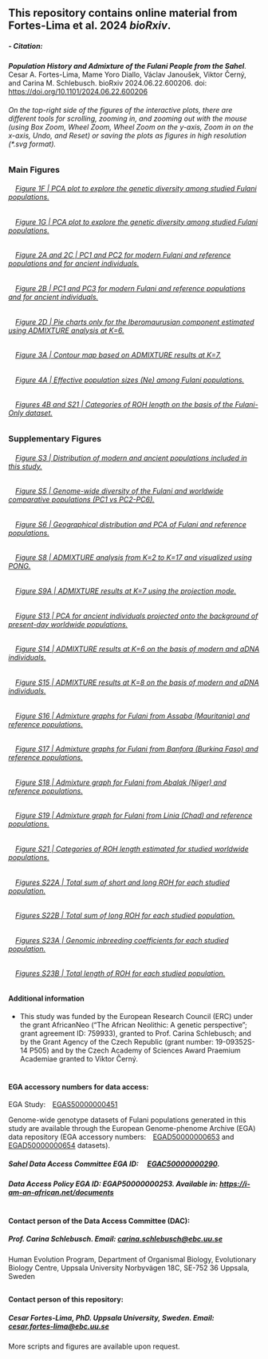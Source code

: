 ## This repository contains online material from Fortes-Lima et al. 2024 ***bioRxiv***.
####
##### - Citation:
***Population History and Admixture of the Fulani People from the Sahel***.
Cesar A. Fortes-Lima, Mame Yoro Diallo, Václav Janoušek, Viktor Černý, and Carina M. Schlebusch. 
bioRxiv 2024.06.22.600206. doi: https://doi.org/10.1101/2024.06.22.600206

###### On the top-right side of the figures of the interactive plots, there are different tools for scrolling, zooming in, and zooming out with the mouse (using Box Zoom, Wheel Zoom, Wheel Zoom on the y-axis, Zoom in on the x-axis, Undo, and Reset) or saving the plots as figures in high resolution (*.svg format). 


### Main Figures
###### &emsp;[Figure 1F | PCA plot to explore the genetic diversity among studied Fulani populations.](https://raw.githack.com/Schlebusch-lab/Sahel_study/main/01-Main_Figures/Figure_1F.html)

###### &emsp;[Figure 1G | PCA plot to explore the genetic diversity among studied Fulani populations.](https://raw.githack.com/Schlebusch-lab/Sahel_study/main/01-Main_Figures/Figure_1G.html)

###### &emsp;[Figure 2A and 2C | PC1 and PC2 for modern Fulani and reference populations and for ancient individuals.](https://raw.githack.com/Schlebusch-lab/Sahel_study/main/01-Main_Figures/Figure_2A-2C.html)

###### &emsp;[Figure 2B | PC1 and PC3 for modern Fulani and reference populations and for ancient individuals.](https://raw.githack.com/Schlebusch-lab/Sahel_study/main/01-Main_Figures/Figure_2B.html)

###### &emsp;[Figure 2D | Pie charts only for the Iberomaurusian component estimated using ADMIXTURE analysis at K=6.](https://raw.githack.com/Schlebusch-lab/Sahel_study/main/01-Main_Figures/Figure_2D.pdf)

###### &emsp;[Figure 3A | Contour map based on ADMIXTURE results at K=7.](https://raw.githack.com/Schlebusch-lab/Sahel_study/main/01-Main_Figures/Figure_3A.pdf)

###### &emsp;[Figure 4A | Effective population sizes (Ne) among Fulani populations.](https://raw.githack.com/Schlebusch-lab/Sahel_study/main/01-Main_Figures/Figure_4A.html)

###### &emsp;[Figures 4B and S21 | Categories of ROH length on the basis of the Fulani-Only dataset.](https://raw.githack.com/Schlebusch-lab/Sahel_study/main/02-Suppl_Figures/Figure_S21.html)


### Supplementary Figures

###### &emsp;[Figure S3 | Distribution of modern and ancient populations included in this study.](https://raw.githack.com/Schlebusch-lab/Sahel_study/main/02-Suppl_Figures/Figure_S03.html)

###### &emsp;[Figure S5 | Genome-wide diversity of the Fulani and worldwide comparative populations (PC1 vs PC2-PC6).](https://raw.githack.com/Schlebusch-lab/Sahel_study/main/02-Suppl_Figures/Figure_S05.html)

###### &emsp;[Figure S6 | Geographical distribution and PCA of Fulani and reference populations.](https://raw.githack.com/Schlebusch-lab/Sahel_study/main/02-Suppl_Figures/Figure_S06.html)

###### &emsp;[Figure S8 | ADMIXTURE analysis from K=2 to K=17 and visualized using PONG.](https://raw.githack.com/Schlebusch-lab/Sahel_study/main/02-Suppl_Figures/Figure_S08.pdf)

###### &emsp;[Figure S9A | ADMIXTURE results at K=7 using the projection mode.](https://raw.githack.com/Schlebusch-lab/Sahel_study/main/02-Suppl_Figures/Figure_S09A.pdf)

###### &emsp;[Figure S13 | PCA for ancient individuals projected onto the background of present-day worldwide populations.](https://raw.githack.com/Schlebusch-lab/Sahel_study/main/02-Suppl_Figures/Figure_S13.html)

###### &emsp;[Figure S14 | ADMIXTURE results at K=6 on the basis of modern and aDNA individuals.](https://raw.githack.com/Schlebusch-lab/Sahel_study/main/02-Suppl_Figures/Figure_S14.pdf)

###### &emsp;[Figure S15 | ADMIXTURE results at K=8 on the basis of modern and aDNA individuals.](https://raw.githack.com/Schlebusch-lab/Sahel_study/main/02-Suppl_Figures/Figure_S15.pdf)

###### &emsp;[Figure S16 | Admixture graphs for Fulani from Assaba (Mauritania) and reference populations.](https://raw.githack.com/Schlebusch-lab/Sahel_study/main/02-Suppl_Figures/Figure_S16.html)

###### &emsp;[Figure S17 | Admixture graphs for Fulani from Banfora (Burkina Faso) and reference populations.](https://raw.githack.com/Schlebusch-lab/Sahel_study/main/02-Suppl_Figures/Figure_S17.html)

###### &emsp;[Figure S18 | Admixture graph for Fulani from Abalak (Niger) and reference populations.](https://raw.githack.com/Schlebusch-lab/Sahel_study/main/02-Suppl_Figures/Figure_S18.html)

###### &emsp;[Figure S19 | Admixture graph for Fulani from Linia (Chad) and reference populations.](https://raw.githack.com/Schlebusch-lab/Sahel_study/main/02-Suppl_Figures/Figure_S19.html)

###### &emsp;[Figure S21 | Categories of ROH length estimated for studied worldwide populations.](https://raw.githack.com/Schlebusch-lab/Sahel_study/main/02-Suppl_Figures/Figure_S21.html)

###### &emsp;[Figures S22A | Total sum of short and long ROH for each studied population.](https://raw.githack.com/Schlebusch-lab/Sahel_study/main/02-Suppl_Figures/Figure_S22A.pdf)

###### &emsp;[Figures S22B | Total sum of long ROH for each studied population.](https://raw.githack.com/Schlebusch-lab/Sahel_study/main/02-Suppl_Figures/Figure_S22B.pdf)

###### &emsp;[Figures S23A | Genomic inbreeding coefficients for each studied population.](https://raw.githack.com/Schlebusch-lab/Sahel_study/main/02-Suppl_Figures/Figure_S23A.pdf)

###### &emsp;[Figures S23B | Total length of ROH for each studied population.](https://raw.githack.com/Schlebusch-lab/Sahel_study/main/02-Suppl_Figures/Figure_S23B.pdf)

####
#### Additional information
- This study was funded by the European Research Council (ERC) under the grant AfricanNeo (“The African Neolithic: A genetic perspective”; grant agreement ID: 759933), granted to Prof. Carina Schlebusch; and by the Grant Agency of the Czech Republic (grant number: 19-09352S-14 P505) and by the Czech Academy of Sciences Award Praemium Academiae granted to Viktor Černý.

#
#### EGA accessory numbers for data access:
EGA Study:&emsp;[EGAS50000000451](https://ega-archive.org/studies/EGAS50000000451) 

Genome-wide genotype datasets of Fulani populations generated in this study are available through the European Genome-phenome Archive (EGA) data repository (EGA accessory numbers:&emsp;[EGAD50000000653](https://ega-archive.org/datasets/EGAD50000000653) and &emsp;[EGAD50000000654](https://ega-archive.org/datasets/EGAD50000000654) datasets).

##### Sahel Data Access Committee EGA ID: &emsp;[EGAC50000000290](https://ega-archive.org/dacs/EGAC50000000290). 

##### Data Access Policy EGA ID: EGAP50000000253. Available in:  https://i-am-an-african.net/documents
#
#### Contact person of the Data Access Committee (DAC):
##### Prof. Carina Schlebusch. Email: carina.schlebusch@ebc.uu.se
Human Evolution Program, Department of Organismal Biology, 
Evolutionary Biology Centre, Uppsala University
Norbyvägen 18C, SE-752 36 Uppsala, Sweden
##
#### Contact person of this repository:
##### Cesar Fortes-Lima, PhD. Uppsala University, Sweden. Email: cesar.fortes-lima@ebc.uu.se
More scripts and figures are available upon request.

